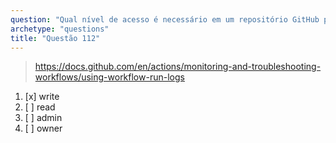```yaml
---
question: "Qual nível de acesso é necessário em um repositório GitHub para excluir arquivos de log de execuções de workflow?"
archetype: "questions"
title: "Questão 112"
---
```


> https://docs.github.com/en/actions/monitoring-and-troubleshooting-workflows/using-workflow-run-logs
1. [x] write 
1. [ ] read
1. [ ] admin
1. [ ] owner
